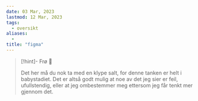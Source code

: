 ```yaml
---
date: 03 Mar, 2023
lastmod: 12 Mar, 2023
tags:
  - oversikt
aliases:
  - 
title: "figma"
---
```

> [!hint]- Frø  🌱
>
> Det her må du nok ta med en klype salt, for denne tanken er helt i babystadiet. Det er altså godt mulig at noe av det jeg sier er feil, ufullstendig, eller at jeg ombestemmer meg ettersom jeg får tenkt mer gjennom det.